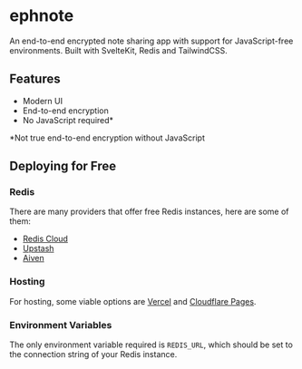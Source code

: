 # ephnote

An end-to-end encrypted note sharing app with support for JavaScript-free environments. Built with SvelteKit, Redis and TailwindCSS.

## Features

- Modern UI
- End-to-end encryption
- No JavaScript required\*

\*Not true end-to-end encryption without JavaScript

## Deploying for Free

### Redis

There are many providers that offer free Redis instances, here are some of them:

- [Redis Cloud](https://redis.com/try-free/)
- [Upstash](https://upstash.com/)
- [Aiven](https://aiven.io/)

### Hosting

For hosting, some viable options are [Vercel](https://vercel.com/) and [Cloudflare Pages](https://pages.cloudflare.com/).

### Environment Variables

The only environment variable required is `REDIS_URL`, which should be set to the connection string of your Redis instance.
